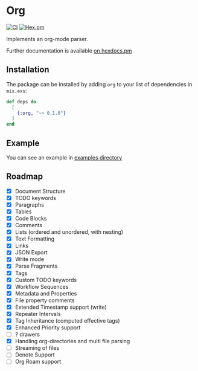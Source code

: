 # Org

[![CI](https://github.com/Makesesama/elixir_org/actions/workflows/ci.yml/badge.svg)](https://github.com/Makesesama/elixir_org/actions/workflows/ci.yml)
[![Hex.pm](https://img.shields.io/hexpm/v/org.svg)](https://hex.pm/packages/org)

Implements an org-mode parser.

Further documentation is available [on hexdocs.pm](https://hexdocs.pm/org/Org.html)

## Installation

The package can be installed by adding `org` to your list of dependencies in `mix.exs`:

```elixir
def deps do
  [
    {:org, "~> 0.1.0"}
  ]
end
```

## Example
You can see an example in [examples directory](./example)

## Roadmap
- [x] Document Structure
- [x] TODO keywords
- [x] Paragraphs
- [x] Tables
- [x] Code Blocks
- [x] Comments
- [x] Lists (ordered and unordered, with nesting)
- [x] Text Formatting
- [x] Links
- [x] JSON Export
- [x] Write mode
- [x] Parse Fragments
- [x] Tags
- [x] Custom TODO keywords
- [x] Workflow Sequences
- [x] Metadata and Properties
- [x] File property comments
- [x] Extended Timestamp support (write)
- [x] Repeater Intervals
- [x] Tag Inheritance (computed effective tags)
- [x] Enhanced Priority support
- [ ] ? drawers
- [x] Handling org-directories and multi file parsing
- [ ] Streaming of files
- [ ] Denote Support
- [ ] Org Roam support
